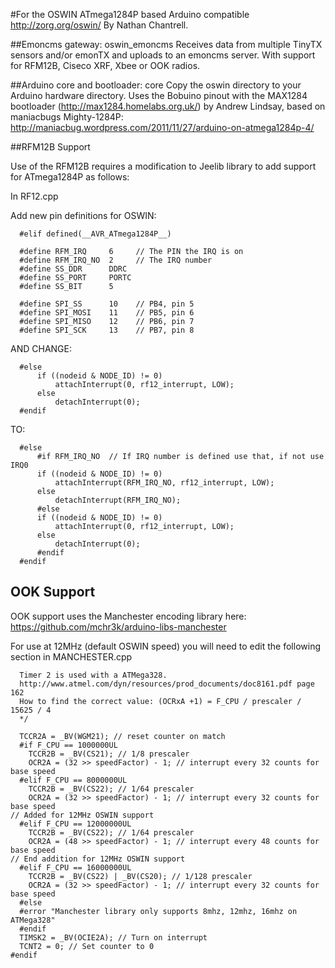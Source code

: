 #For the OSWIN ATmega1284P based Arduino compatible http://zorg.org/oswin/
By Nathan Chantrell.


##Emoncms gateway: oswin_emoncms
Receives data from multiple TinyTX sensors and/or emonTX and uploads to an emoncms server.
With support for RFM12B, Ciseco XRF, Xbee or OOK radios.


##Arduino core and bootloader: core
Copy the oswin directory to your Arduino hardware directory.
Uses the Bobuino pinout with the MAX1284 bootloader (http://max1284.homelabs.org.uk/) by Andrew Lindsay, based on maniacbugs Mighty-1284P: http://maniacbug.wordpress.com/2011/11/27/arduino-on-atmega1284p-4/


##RFM12B Support

Use of the RFM12B requires a modification to Jeelib library to add support for ATmega1284P as follows:

In RF12.cpp

Add new pin definitions for OSWIN:

```
  #elif defined(__AVR_ATmega1284P__)

  #define RFM_IRQ     6     // The PIN the IRQ is on
  #define RFM_IRQ_NO  2     // The IRQ number
  #define SS_DDR      DDRC
  #define SS_PORT     PORTC
  #define SS_BIT      5

  #define SPI_SS      10    // PB4, pin 5
  #define SPI_MOSI    11    // PB5, pin 6
  #define SPI_MISO    12    // PB6, pin 7
  #define SPI_SCK     13    // PB7, pin 8
```

AND CHANGE:

```
  #else
      if ((nodeid & NODE_ID) != 0)
          attachInterrupt(0, rf12_interrupt, LOW);
      else
          detachInterrupt(0);
  #endif
```

TO:

```
  #else
      #if RFM_IRQ_NO  // If IRQ number is defined use that, if not use IRQ0
      if ((nodeid & NODE_ID) != 0)
          attachInterrupt(RFM_IRQ_NO, rf12_interrupt, LOW);
      else
          detachInterrupt(RFM_IRQ_NO);
      #else
      if ((nodeid & NODE_ID) != 0)
          attachInterrupt(0, rf12_interrupt, LOW);
      else
          detachInterrupt(0);
      #endif
  #endif
```

## OOK Support

OOK support uses the Manchester encoding library here: https://github.com/mchr3k/arduino-libs-manchester

For use at 12MHz (default OSWIN speed) you will need to edit the following section in MANCHESTER.cpp

```
  Timer 2 is used with a ATMega328.
  http://www.atmel.com/dyn/resources/prod_documents/doc8161.pdf page 162
  How to find the correct value: (OCRxA +1) = F_CPU / prescaler / 15625 / 4
  */

  TCCR2A = _BV(WGM21); // reset counter on match
  #if F_CPU == 1000000UL
    TCCR2B = _BV(CS21); // 1/8 prescaler
    OCR2A = (32 >> speedFactor) - 1; // interrupt every 32 counts for base speed
  #elif F_CPU == 8000000UL
    TCCR2B = _BV(CS22); // 1/64 prescaler
    OCR2A = (32 >> speedFactor) - 1; // interrupt every 32 counts for base speed
// Added for 12MHz OSWIN support
  #elif F_CPU == 12000000UL
    TCCR2B = _BV(CS22); // 1/64 prescaler
    OCR2A = (48 >> speedFactor) - 1; // interrupt every 48 counts for base speed
// End addition for 12MHz OSWIN support
  #elif F_CPU == 16000000UL
    TCCR2B = _BV(CS22) | _BV(CS20); // 1/128 prescaler
    OCR2A = (32 >> speedFactor) - 1; // interrupt every 32 counts for base speed
  #else
  #error "Manchester library only supports 8mhz, 12mhz, 16mhz on ATMega328"
  #endif
  TIMSK2 = _BV(OCIE2A); // Turn on interrupt 
  TCNT2 = 0; // Set counter to 0
#endif
```

